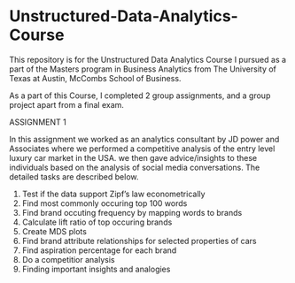 # Unstructured-Data-Analytics-Course
This repository is for the Unstructured Data Analytics Course I pursued as a part of the Masters program in Business Analytics from The University of Texas at Austin, McCombs School of Business.

As a part of this Course, I completed 2 group assignments, and a group project apart from a final exam.

ASSIGNMENT 1

In this assignment we worked as an analytics consultant by JD power and Associates where we performed a competitive analysis of the entry level luxury car market in the USA. we then gave advice/insights to these individuals based on the analysis of social media conversations. The detailed tasks are described below.

1) Test if the data support Zipf’s law econometrically
2) Find most commonly occuring top 100 words
3) Find brand occuting frequency by mapping words to brands
4) Calculate lift ratio of top occuring brands
5) Create MDS plots
6) Find brand attribute relationships for selected properties of cars
7) Find aspiration percentage for each brand
8) Do a competitior analysis
9) Finding important insights and analogies
